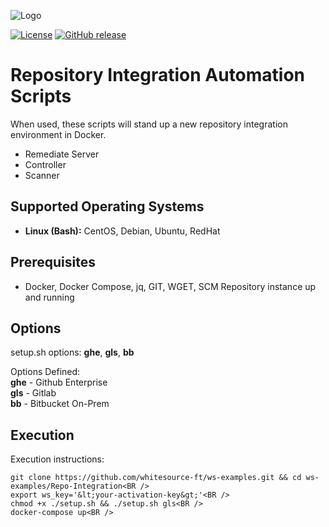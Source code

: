 ![Logo](https://resources.mend.io/mend-sig/logo/mend-dark-logo-horizontal.png)  

[![License](https://img.shields.io/badge/License-Apache%202.0-yellowgreen.svg)](https://opensource.org/licenses/Apache-2.0)
[![GitHub release](https://img.shields.io/github/release/whitesource-ft/ws-template.svg)](https://github.com/whitesource-ft/ws-template/releases/latest)  
# Repository Integration Automation Scripts
When used, these scripts will stand up a new repository integration environment in Docker.<BR />
- Remediate Server
- Controller
- Scanner

## Supported Operating Systems
- **Linux (Bash):**	CentOS, Debian, Ubuntu, RedHat

## Prerequisites
- Docker, Docker Compose, jq, GIT, WGET, SCM Repository instance up and running

## Options
setup.sh options: **ghe**, **gls**, **bb**

Options Defined:<BR />
**ghe** - Github Enterprise<BR />
**gls** - Gitlab <BR />
**bb** - Bitbucket On-Prem

## Execution
Execution instructions:  
```
git clone https://github.com/whitesource-ft/ws-examples.git && cd ws-examples/Repo-Integration<BR />
export ws_key='&lt;your-activation-key&gt;'<BR />
chmod +x ./setup.sh && ./setup.sh gls<BR />
docker-compose up<BR />
```
